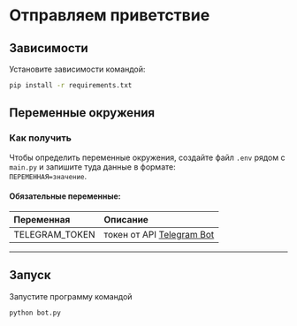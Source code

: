 # Отправляем приветствие

## Зависимости
Установите зависимости командой:  
```sh
pip install -r requirements.txt
```

## Переменные окружения
### Как получить
Чтобы определить переменные окружения, создайте файл `.env` рядом с `main.py` и запишите туда данные в формате:  
`ПЕРЕМЕННАЯ=значение`.



#### Обязательные переменные:  

| Переменная    | Описание                                                                                        |
|:--------------|:------------------------------------------------------------------------------------------------|
| TELEGRAM_TOKEN     | токен от API [Telegram Bot](https://telegram.me/BotFather "получить токен от API Telegram Bot") |


***

## Запуск
Запустите программу командой
```sh
python bot.py
```